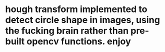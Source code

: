 # hough transform implemented to detect circle shape in images, using the fucking brain rather than pre-built opencv functions. enjoy
